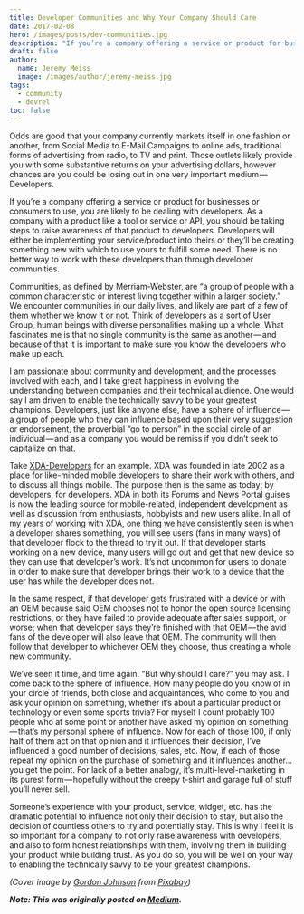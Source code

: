 ```yaml
---
title: Developer Communities and Why Your Company Should Care
date: 2017-02-08
hero: /images/posts/dev-communities.jpg
description: "If you’re a company offering a service or product for businesses or consumers to use, you are likely to be dealing with developers. There is no better way to work with these developers than through developer communities."
draft: false
author:
  name: Jeremy Meiss
  image: /images/author/jeremy-meiss.jpg
tags:
  - community
  - devrel
toc: false
---
```

Odds are good that your company currently markets itself in one fashion or another, from Social Media to E-Mail Campaigns to online ads, traditional forms of advertising from radio, to TV and print. Those outlets likely provide you with some substantive returns on your advertising dollars, however chances are you could be losing out in one very important medium — Developers.

If you’re a company offering a service or product for businesses or consumers to use, you are likely to be dealing with developers. As a company with a product like a tool or service or API, you should be taking steps to raise awareness of that product to developers. Developers will either be implementing your service/product into theirs or they’ll be creating something new with which to use yours to fulfill some need. There is no better way to work with these developers than through developer communities.

Communities, as defined by Merriam-Webster, are “a group of people with a common characteristic or interest living together within a larger society.” We encounter communities in our daily lives, and likely are part of a few of them whether we know it or not. Think of developers as a sort of User Group, human beings with diverse personalities making up a whole. What fascinates me is that no single community is the same as another — and because of that it is important to make sure you know the developers who make up each.

I am passionate about community and development, and the processes involved with each, and I take great happiness in evolving the understanding between companies and their technical audience. One would say I am driven to enable the technically savvy to be your greatest champions​. Developers, just like anyone else, have a sphere of influence — a group of people who they can influence based upon their very suggestion or endorsement, the proverbial “go to person” in the social circle of an individual — and as a company you would be remiss if you didn’t seek to capitalize on that.

Take [XDA-Developers](https://xda-developers.com) for an example. XDA was founded in late 2002 as a place for like-minded mobile developers to share their work with others, and to discuss all things mobile. The purpose then is the same as today: by developers, for developers. XDA in both its Forums and News Portal guises is now the leading source for mobile-related, independent development as well as discussion from enthusiasts, hobbyists and new users alike. In all of my years of working with XDA, one thing we have consistently seen is when a developer shares something, you will see users (fans in many ways) of that developer flock to the thread to try it out. If that developer starts working on a new device, many users will go out and get that new device so they can use that developer’s work. It’s not uncommon for users to donate in order to make sure that developer brings their work to a device that the user has while the developer does not.

In the same respect, if that developer gets frustrated with a device or with an OEM because said OEM chooses not to honor the open source licensing restrictions, or they have failed to provide adequate after sales support, or worse; when that developer says they’re finished with that OEM — the avid fans of the developer will also leave that OEM. The community will then follow that developer to whichever OEM they choose, thus creating a whole new community.

We’ve seen it time, and time again. “But why should I care?” you may ask. I come back to the sphere of influence. How many people do you know of in your circle of friends, both close and acquaintances, who come to you and ask your opinion on something, whether it’s about a particular product or technology or even some sports trivia? For myself I count probably 100 people who at some point or another have asked my opinion on something — that’s my personal sphere of influence. Now for each of those 100, if only half of them act on that opinion and it influences their decision, I’ve influenced a good number of decisions, sales, etc. Now, if each of those repeat my opinion on the purchase of something and it influences another… you get the point. For lack of a better analogy, it’s multi-level-marketing in its purest form — hopefully without the creepy t-shirt and garage full of stuff you’ll never sell.

Someone’s experience with your product, service, widget, etc. has the dramatic potential to influence not only their decision to stay, but also the decision of countless others to try and potentially stay. This is why I feel it is so important for a company to not only raise awareness with developers, and also to form honest relationships with them, involving them in building your product while building trust. As you do so, you will be well on your way to enabling the technically savvy to be your greatest champions.

*(Cover image by <a href="https://pixabay.com/users/GDJ-1086657/">Gordon Johnson</a> from <a href="https://pixabay.com/">Pixabay</a>)*

***Note: This was originally posted on [Medium](https://medium.com/@jeremymeiss/developer-communities-and-why-your-company-should-care-e871ba3f75c5).***
